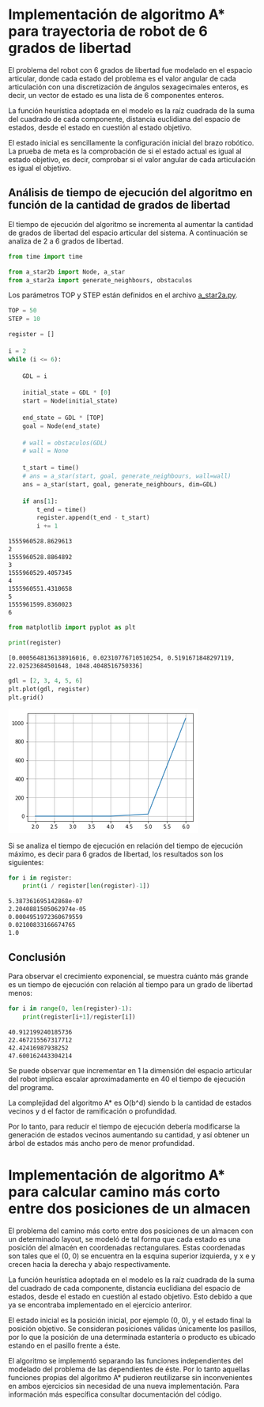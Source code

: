 
# Implementación de algoritmo A* para trayectoria de robot de 6 grados de libertad

El problema del robot con 6 grados de libertad fue modelado en el espacio articular, donde cada estado del problema es el valor angular de cada articulación con una discretización de ángulos sexagecimales enteros, es decir, un vector de estado es una lista de 6 componentes enteros.

La función heurística adoptada en el modelo es la raíz cuadrada de la suma del cuadrado de cada componente, distancia euclidiana del espacio de estados, desde el estado en cuestión al estado objetivo.

El estado inicial es sencillamente la configuración inicial del brazo robótico. La prueba de meta es la comprobación de si el estado actual es igual al estado objetivo, es decir, comprobar si el valor angular de cada articulación es igual el objetivo.

## Análisis de tiempo de ejecución del algoritmo en función de la cantidad de grados de libertad

El tiempo de ejecución del algoritmo se incrementa al aumentar la cantidad de grados de libertad del espacio articular del sistema. A continuación se analiza de 2 a 6 grados de libertad.


```python
from time import time
```


```python
from a_star2b import Node, a_star
from a_star2a import generate_neighbours, obstaculos
```

Los parámetros TOP y STEP están definidos en el archivo [a_star2a.py](./a_star2a.py).


```python
TOP = 50
STEP = 10
```


```python
register = []

i = 2
while (i <= 6):
    
    GDL = i
    
    initial_state = GDL * [0]
    start = Node(initial_state)

    end_state = GDL * [TOP]
    goal = Node(end_state)
    
    # wall = obstaculos(GDL)
    # wall = None
    
    t_start = time()
    # ans = a_star(start, goal, generate_neighbours, wall=wall)
    ans = a_star(start, goal, generate_neighbours, dim=GDL)

    if ans[1]:
        t_end = time()
        register.append(t_end - t_start)
        i += 1
```

    1555960528.8629613
    2
    1555960528.8864892
    3
    1555960529.4057345
    4
    1555960551.4310658
    5
    1555961599.8360023
    6



```python
from matplotlib import pyplot as plt
```


```python
print(register)
```

    [0.0005648136138916016, 0.02310776710510254, 0.5191671848297119, 22.02523684501648, 1048.4048516750336]



```python
gdl = [2, 3, 4, 5, 6]
plt.plot(gdl, register)
plt.grid()
```


![ ](output_11_0.png)


Si se analiza el tiempo de ejecución en relación del tiempo de ejecución máximo, es decir para 6 grados de libertad, los resultados son los siguientes:


```python
for i in register:
    print(i / register[len(register)-1])
```

    5.387361695142868e-07
    2.2040881505062974e-05
    0.0004951972360679559
    0.02100833166674765
    1.0


## Conclusión

Para observar el crecimiento exponencial, se muestra cuánto más grande es un tiempo de ejecución con relación al tiempo para un grado de libertad menos:


```python
for i in range(0, len(register)-1):
    print(register[i+1]/register[i])
```

    40.912199240185736
    22.467215567317712
    42.42416987938252
    47.600162443304214


Se puede observar que incrementar en 1 la dimensión del espacio articular del robot implica escalar aproximadamente en 40 el tiempo de ejecución del programa.

La complejidad del algoritmo A* es O(b^d) siendo b la cantidad de estados vecinos y d el factor de ramificación o profundidad. 

Por lo tanto, para reducir el tiempo de ejecución debería modificarse la generación de estados vecinos aumentando su cantidad, y así obtener un árbol de estados más ancho pero de menor profundidad.

# Implementación de algoritmo A* para calcular camino más corto entre dos posiciones de un almacen

El problema del camino más corto entre dos posiciones de un almacen con un determinado layout, se modeló de tal forma que cada estado es una posición del almacén en coordenadas rectangulares. Estas coordenadas son tales que el (0, 0) se encuentra en la esquina superior izquierda, y x e y crecen hacia la derecha y abajo respectivamente.

La función heurística adoptada en el modelo es la raíz cuadrada de la suma del cuadrado de cada componente, distancia euclidiana del espacio de estados, desde el estado en cuestión al estado objetivo. Esto debido a que ya se encontraba implementado en el ejercicio anteriror.

El estado inicial es la posición inicial, por ejemplo (0, 0), y el estado final la posición objetivo. Se consideran posiciones válidas únicamente los pasillos, por lo que la posición de una determinada estantería o producto es ubicado estando en el pasillo frente a éste.

El algoritmo se implementó separando las funciones independientes del modelado del problema de las dependientes de éste. Por lo tanto aquellas funciones propias del algoritmo A* pudieron reutilizarse sin inconvenientes en ambos ejercicios sin necesidad de una nueva implementación. Para información más específica consultar documentación del código.
